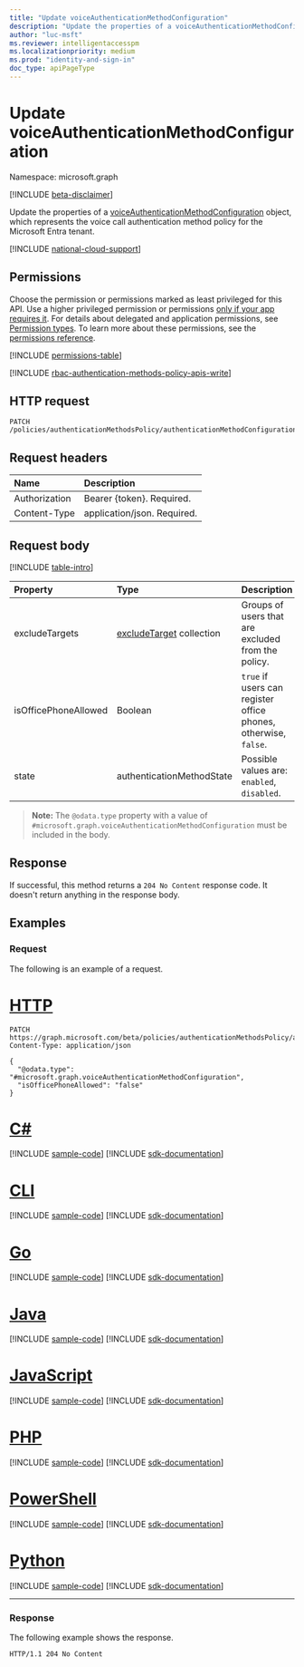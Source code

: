 ```yaml
---
title: "Update voiceAuthenticationMethodConfiguration"
description: "Update the properties of a voiceAuthenticationMethodConfiguration object."
author: "luc-msft"
ms.reviewer: intelligentaccesspm
ms.localizationpriority: medium
ms.prod: "identity-and-sign-in"
doc_type: apiPageType
---
```


# Update voiceAuthenticationMethodConfiguration
Namespace: microsoft.graph

[!INCLUDE [beta-disclaimer](../../includes/beta-disclaimer.md)]

Update the properties of a [voiceAuthenticationMethodConfiguration](../resources/voiceauthenticationmethodconfiguration.md) object, which represents the voice call authentication method policy for the Microsoft Entra tenant.

[!INCLUDE [national-cloud-support](../../includes/all-clouds.md)]

## Permissions
Choose the permission or permissions marked as least privileged for this API. Use a higher privileged permission or permissions [only if your app requires it](/graph/permissions-overview#best-practices-for-using-microsoft-graph-permissions). For details about delegated and application permissions, see [Permission types](/graph/permissions-overview#permission-types). To learn more about these permissions, see the [permissions reference](/graph/permissions-reference).

<!-- { "blockType": "permissions", "name": "voiceauthenticationmethodconfiguration_update" } -->
[!INCLUDE [permissions-table](../includes/permissions/voiceauthenticationmethodconfiguration-update-permissions.md)]

[!INCLUDE [rbac-authentication-methods-policy-apis-write](../includes/rbac-for-apis/rbac-authentication-methods-policy-apis-write.md)]

## HTTP request

<!-- {
  "blockType": "ignored"
}
-->
``` http
PATCH /policies/authenticationMethodsPolicy/authenticationMethodConfigurations/voice
```

## Request headers
|Name|Description|
|:---|:---|
|Authorization|Bearer {token}. Required.|
|Content-Type|application/json. Required.|

## Request body
[!INCLUDE [table-intro](../../includes/update-property-table-intro.md)]

|Property|Type|Description|
|:---|:---|:---|
|excludeTargets|[excludeTarget](../resources/excludetarget.md) collection|Groups of users that are excluded from the policy.|
|isOfficePhoneAllowed|Boolean|`true` if users can register office phones, otherwise, `false`.|
|state|authenticationMethodState|Possible values are: `enabled`, `disabled`.|

>**Note:** The `@odata.type` property with a value of `#microsoft.graph.voiceAuthenticationMethodConfiguration` must be included in the body.

## Response

If successful, this method returns a `204 No Content` response code. It doesn't return anything in the response body.

## Examples

### Request
The following is an example of a request.

# [HTTP](#tab/http)
<!-- {
  "blockType": "request",
  "name": "update_voiceauthenticationmethodconfiguration"
}
-->
``` http
PATCH https://graph.microsoft.com/beta/policies/authenticationMethodsPolicy/authenticationMethodConfigurations/voice
Content-Type: application/json

{
  "@odata.type": "#microsoft.graph.voiceAuthenticationMethodConfiguration",
  "isOfficePhoneAllowed": "false"
}
```

# [C#](#tab/csharp)
[!INCLUDE [sample-code](../includes/snippets/csharp/update-voiceauthenticationmethodconfiguration-csharp-snippets.md)]
[!INCLUDE [sdk-documentation](../includes/snippets/snippets-sdk-documentation-link.md)]

# [CLI](#tab/cli)
[!INCLUDE [sample-code](../includes/snippets/cli/update-voiceauthenticationmethodconfiguration-cli-snippets.md)]
[!INCLUDE [sdk-documentation](../includes/snippets/snippets-sdk-documentation-link.md)]

# [Go](#tab/go)
[!INCLUDE [sample-code](../includes/snippets/go/update-voiceauthenticationmethodconfiguration-go-snippets.md)]
[!INCLUDE [sdk-documentation](../includes/snippets/snippets-sdk-documentation-link.md)]

# [Java](#tab/java)
[!INCLUDE [sample-code](../includes/snippets/java/update-voiceauthenticationmethodconfiguration-java-snippets.md)]
[!INCLUDE [sdk-documentation](../includes/snippets/snippets-sdk-documentation-link.md)]

# [JavaScript](#tab/javascript)
[!INCLUDE [sample-code](../includes/snippets/javascript/update-voiceauthenticationmethodconfiguration-javascript-snippets.md)]
[!INCLUDE [sdk-documentation](../includes/snippets/snippets-sdk-documentation-link.md)]

# [PHP](#tab/php)
[!INCLUDE [sample-code](../includes/snippets/php/update-voiceauthenticationmethodconfiguration-php-snippets.md)]
[!INCLUDE [sdk-documentation](../includes/snippets/snippets-sdk-documentation-link.md)]

# [PowerShell](#tab/powershell)
[!INCLUDE [sample-code](../includes/snippets/powershell/update-voiceauthenticationmethodconfiguration-powershell-snippets.md)]
[!INCLUDE [sdk-documentation](../includes/snippets/snippets-sdk-documentation-link.md)]

# [Python](#tab/python)
[!INCLUDE [sample-code](../includes/snippets/python/update-voiceauthenticationmethodconfiguration-python-snippets.md)]
[!INCLUDE [sdk-documentation](../includes/snippets/snippets-sdk-documentation-link.md)]

---

### Response
The following example shows the response.
<!-- {
  "blockType": "response",
  "truncated": true
}
-->
``` http
HTTP/1.1 204 No Content
```
